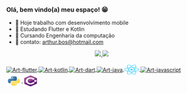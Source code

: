 ### Olá, bem vindo(a) meu espaço! 😁

- 🔭 Hoje trabalho com desenvolvimento mobile
- 🌱 Estudando Flutter e Kotlin
- 💬 Cursando Engenharia da computação
- 📩 contato: arthur.bos@hotmail.com

<div align="center">
  <a href="https://github.com/artbarbosa">
  <img height="180em" src="https://github-readme-stats.vercel.app/api?username=artbarbosa&show_icons=true&theme=dracula&include_all_commits=true&count_private=true"/>
  <img height="180em" src="https://github-readme-stats.vercel.app/api/top-langs/?username=artbarbosa&layout=compact&langs_count=7&theme=dracula"/>
</div>
  <div style="display: inline_block"><br>
  <img align="center" alt="Art-flutter" height="30" width="40" src="https://cdn.jsdelivr.net/gh/devicons/devicon/icons/flutter/flutter-original.svg">
  <img align="center" alt="Art-kotlin" height="30" width="40" src="https://cdn.jsdelivr.net/gh/devicons/devicon/icons/kotlin/kotlin-original.svg">
  <img align="center" alt="Art-dart" height="30" width="40" src="https://cdn.jsdelivr.net/gh/devicons/devicon/icons/dart/dart-original.svg">
   <img align="center" alt="Art-java" height="30" width="40" src="https://cdn.jsdelivr.net/gh/devicons/devicon/icons/java/java-original.svg">
  <img align="center" alt="Art-react" height="30" width="40" src="https://raw.githubusercontent.com/devicons/devicon/master/icons/react/react-original.svg">
  <img align="center" alt="Art-javascript" height="30" width="40" src="https://cdn.jsdelivr.net/gh/devicons/devicon/icons/javascript/javascript-original.svg">
  <img align="center" alt="Rafa-Python" height="30" width="40" src="https://raw.githubusercontent.com/devicons/devicon/master/icons/python/python-original.svg">
  <img align="center" alt="Rafa-Csharp" height="30" width="40" src="https://raw.githubusercontent.com/devicons/devicon/master/icons/csharp/csharp-original.svg">
</div>
 
